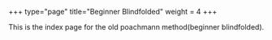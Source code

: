 +++
type="page"
title="Beginner Blindfolded"
weight = 4
+++

This is the index page for the old poachmann method(beginner blindfolded).